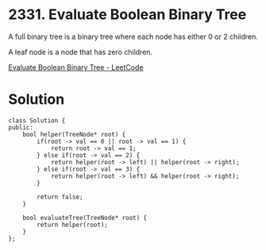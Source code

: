 # 2331. Evaluate Boolean Binary Tree

A full binary tree is a binary tree where each node has either 0 or 2 children.

A leaf node is a node that has zero children.

[Evaluate Boolean Binary Tree - LeetCode](https://leetcode.com/problems/evaluate-boolean-binary-tree/)

# Solution
```
class Solution {
public:
    bool helper(TreeNode* root) {
        if(root -> val == 0 || root -> val == 1) {
            return root -> val == 1;
        } else if(root -> val == 2) {
            return helper(root -> left) || helper(root -> right);
        } else if(root -> val == 3) {
            return helper(root -> left) && helper(root -> right);
        } 

        return false;
    }

    bool evaluateTree(TreeNode* root) {
        return helper(root);
    }
};
```
